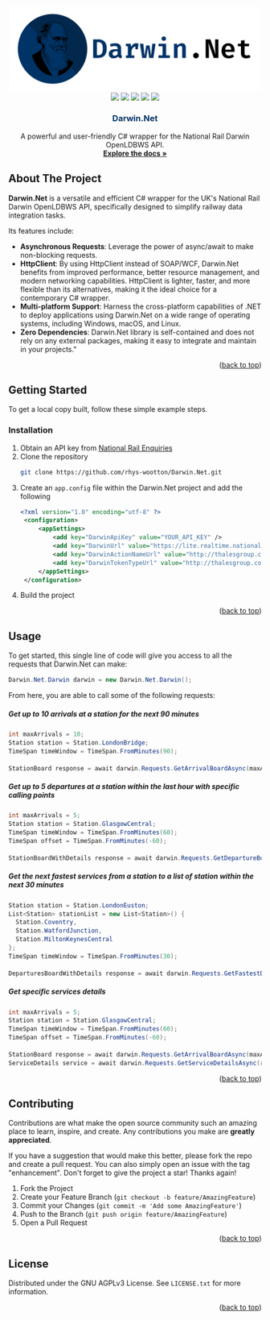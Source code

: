 <!-- Improved compatibility of back to top link: See: https://github.com/othneildrew/Best-README-Template/pull/73 -->
<a name="readme-top"></a>
<!--
*** Thanks for checking out the Best-README-Template. If you have a suggestion
*** that would make this better, please fork the repo and create a pull request
*** or simply open an issue with the tag "enhancement".
*** Don't forget to give the project a star!
*** Thanks again! Now go create something AMAZING! :D
-->

<!-- PROJECT SHIELDS -->
<!--
*** I'm using markdown "reference style" links for readability.
*** Reference links are enclosed in brackets [ ] instead of parentheses ( ).
*** See the bottom of this document for the declaration of the reference variables
*** for contributors-url, forks-url, etc. This is an optional, concise syntax you may use.
*** https://www.markdownguide.org/basic-syntax/#reference-style-links
-->

<!-- PROJECT LOGO -->
<br />
<div align="center">
  <img src=".gitassets/Long Logo.svg" alt="Logo" width="500">
  <div align="center">
    <a href="https://github.com/rhys-wootton/Darwin.Net/blob/master/LICENSE.txt"><img src="https://img.shields.io/github/license/rhys-wootton/Darwin.Net?style=flat-square"></img></a>
    <img src="https://img.shields.io/codefactor/grade/github/rhys-wootton/Darwin.Net/master?style=flat-square"></img>
    <a href="https://github.com/rhys-wootton/Darwin.Net/issues"><img src="https://img.shields.io/github/issues-raw/rhys-wootton/Darwin.Net?style=flat-square"></img></a>
    <a href="https://dotnet.microsoft.com/"><img src="https://img.shields.io/badge/-Powered%20by%20.NET-%23512bd4?style=flat-square"></img></a>
    <a href="https://www.linkedin.com/in/rhyswootton2212/"><img src="https://img.shields.io/badge/-Connect%20with%20me!-0077b5?style=flat-square&logo=LinkedIn"></img></a>
  </div>

  <h3 align="center" style="color: #003366">Darwin.Net</h3>

  <p align="center">
    A powerful and user-friendly C# wrapper for the National Rail Darwin OpenLDBWS API.
    <br />
    <a href="https://rhys-wootton.github.io/Darwin.Net/"><strong>Explore the docs »</strong></a>
  </p>
</div>

<!-- ABOUT THE PROJECT -->
## About The Project

**Darwin.Net** is a versatile and efficient C# wrapper for the UK's National Rail Darwin OpenLDBWS API, specifically designed to simplify railway data integration tasks. 

Its features include:

- **Asynchronous Requests**: Leverage the power of async/await to make non-blocking requests.
- **HttpClient**: By using HttpClient instead of SOAP/WCF, Darwin.Net benefits from improved performance, better resource management, and modern networking capabilities. HttpClient is lighter, faster, and more flexible than its alternatives, making it the ideal choice for a contemporary C# wrapper.
- **Multi-platform Support**: Harness the cross-platform capabilities of .NET to deploy applications using Darwin.Net on a wide range of operating systems, including Windows, macOS, and Linux.
- **Zero Dependencies**: Darwin.Net library is self-contained and does not rely on any external packages, making it easy to integrate and maintain in your projects."

<p align="right">(<a href="#readme-top">back to top</a>)</p>


<!-- GETTING STARTED -->
## Getting Started

To get a local copy built, follow these simple example steps.

### Installation

1. Obtain an API key from [National Rail Enquiries](http://realtime.nationalrail.co.uk/OpenLDBWSRegistration/)
2. Clone the repository
   ```sh
   git clone https://github.com/rhys-wootton/Darwin.Net.git
   ```
3. Create an `app.config` file within the Darwin.Net project and add the following
   ```xml
   <?xml version="1.0" encoding="utf-8" ?>
    <configuration>
        <appSettings>
            <add key="DarwinApiKey" value="YOUR_API_KEY" />
            <add key="DarwinUrl" value="https://lite.realtime.nationalrail.co.uk/OpenLDBWS/ldb12.asmx"/>
            <add key="DarwinActionNameUrl" value="http://thalesgroup.com/RTTI/2021-11-01/ldb/"/>
            <add key="DarwinTokenTypeUrl" value="http://thalesgroup.com/RTTI/2013-11-28/Token/types"/>
        </appSettings>
    </configuration>
   ```
4. Build  the project
<p align="right">(<a href="#readme-top">back to top</a>)</p>

<!-- USAGE EXAMPLES -->
## Usage

To get started, this single line of code will give you access to all the requests that Darwin.Net can make:

```c#
Darwin.Net.Darwin darwin = new Darwin.Net.Darwin();
```

From here, you are able to call some of the following requests:

##### Get up to 10 arrivals at a station for the next 90 minutes
```c#
int maxArrivals = 10;
Station station = Station.LondonBridge;
TimeSpan timeWindow = TimeSpan.FromMinutes(90);

StationBoard response = await darwin.Requests.GetArrivalBoardAsync(maxArrivals, station, timeWindow);
```

##### Get up to 5 departures at a station within the last hour with specific calling points
```c#
int maxArrivals = 5;
Station station = Station.GlasgowCentral;
TimeSpan timeWindow = TimeSpan.FromMinutes(60);
TimeSpan offset = TimeSpan.FromMinutes(-60);

StationBoardWithDetails response = await darwin.Requests.GetDepartureBoardWithDetailsAsync(maxArrivals, station, timeWindow, timeOffset = offset);
```

##### Get the next fastest services from a station to a list of station within the next 30 minutes
```c#
Station station = Station.LondonEuston;
List<Station> stationList = new List<Station>() {
  Station.Coventry,
  Station.WatfordJunction,
  Station.MiltonKeynesCentral
};
TimeSpan timeWindow = TimeSpan.FromMinutes(30);

DeparturesBoardWithDetails response = await darwin.Requests.GetFastestDeparturesWithDetailsAsync(station, stationList, timeWindow);
```

##### Get specific services details
```c#
int maxArrivals = 5;
Station station = Station.GlasgowCentral;
TimeSpan timeWindow = TimeSpan.FromMinutes(60);
TimeSpan offset = TimeSpan.FromMinutes(-60);

StationBoard response = await darwin.Requests.GetArrivalBoardAsync(maxArrivals, station, timeWindow, timeOffset = offset);
ServiceDetails service = await darwin.Requests.GetServiceDetailsAsync(response.TrainServices[0].RetailServiceId);
```

<p align="right">(<a href="#readme-top">back to top</a>)</p>

<!-- CONTRIBUTING -->
## Contributing

Contributions are what make the open source community such an amazing place to learn, inspire, and create. Any contributions you make are **greatly appreciated**.

If you have a suggestion that would make this better, please fork the repo and create a pull request. You can also simply open an issue with the tag "enhancement".
Don't forget to give the project a star! Thanks again!

1. Fork the Project
2. Create your Feature Branch (`git checkout -b feature/AmazingFeature`)
3. Commit your Changes (`git commit -m 'Add some AmazingFeature'`)
4. Push to the Branch (`git push origin feature/AmazingFeature`)
5. Open a Pull Request

<p align="right">(<a href="#readme-top">back to top</a>)</p>



<!-- LICENSE -->
## License

Distributed under the GNU AGPLv3 License. See `LICENSE.txt` for more information.

<p align="right">(<a href="#readme-top">back to top</a>)</p>